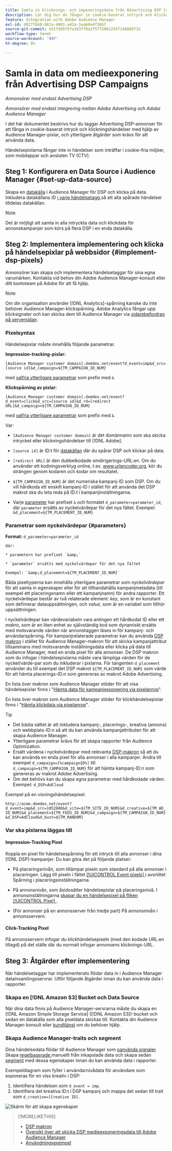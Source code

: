 ```yaml
---
title: Samla in klicknings- och imponeringsdata från Advertising DSP Campaigns
description: Lär dig hur du fångar in cookie-baserat intryck och klickar på händelser från Advertising DSP-annonser med hjälp av Audience Manager-pixlar
feature: Integration with Adobe Audience Manager
exl-id: d827fbb8-b61a-4601-a42a-1ea60e4f36b7
source-git-commit: e517dd5f5fa283ff8a2f57728612937148889732
workflow-type: tm+mt
source-wordcount: '997'
ht-degree: 0%

---
```


# Samla in data om medieexponering från Advertising DSP Campaigns

*Annonsörer med endast Advertising DSP*

*Annonsörer med endast integrering mellan Adobe Advertising och Adobe Audience Manager*

I det här dokumentet beskrivs hur du taggar Advertising DSP-annonser för att fånga in cookie-baserat intryck och klickningshändelser med hjälp av Audience Manager-pixlar, och ytterligare åtgärder som krävs för att använda data.

Händelsepixlarna fångar inte in händelser som inträffar i cookie-fria miljöer, som mobilappar och ansluten TV (CTV).

## Steg 1: Konfigurera en Data Source i Audience Manager {#set-up-data-source}

Skapa en [datakälla](https://experienceleague.adobe.com/docs/audience-manager/user-guide/features/data-sources/datasources-list-and-settings.html?lang=sv-SE) i Audience Manager för DSP och klicka på data. Inkludera datakällans ID [ i varje händelsetagg ](#implement-dsp-pixels) så att alla spårade händelser tilldelas datakällan.

>[!NOTE]
> Det är möjligt att samla in alla intryckta data och klickdata för annonskampanjer som körs på flera DSP i en enda datakälla.

## Steg 2: Implementera implementering och klicka på händelsepixlar på webbsidor {#implement-dsp-pixels}

Annonsörer kan skapa och implementera händelsetaggar för sina egna varumärken. Kontakta vid behov din Adobe Audience Manager-konsult eller ditt kontoteam på Adobe för att få hjälp.

>[!NOTE]
>
>Om din organisation använder [!DNL Analytics]-spårning kanske du inte behöver Audience Manager-klickspårning. Adobe Analytics fångar upp klicksignaler och kan skicka dem till Audience Manager via [vidarebefordran på serversidan](https://experienceleague.adobe.com/docs/analytics/admin/admin-tools/server-side-forwarding/ssf.html?lang=sv-SE).

### Pixelsyntax

Händelsepixlar måste innehålla följande parametrar.

**Impression-tracking-pixlar:**

`[Audience Manager customer domain].demdex.net/event?d_event=imp&d_src=[source id]&d_campaign=${TM_CAMPAIGN_ID_NUM}`

med [valfria ytterligare parametrar](#parameters) som prefix med `&`

**Klickspårning av pixlar:**

`[Audience Manager customer domain].demdex.net/event?d_event=click&d_src=[source id]&d_rd=[redirect URL]&d_campaign=${TM_CAMPAIGN_ID_NUM}`

med [valfria ytterligare parametrar](#parameters) som prefix med `&`

Var:

* `[Audience Manager customer domain]` är det domännamn som ska skicka intrycket eller klickningshändelser till [!DNL Adobe].

* `[source id]` är ID:t för [datakällan](#set-up-data-source) där du spårar DSP och klickar på data.

* `[redirect URL]` är den dubbelkodade omdirigerings-URL:en. Om du använder ett kodningsverktyg online, t.ex. www.urlencoder.org, kör du strängen genom kodaren och kodar om resultatet.

* `${TM_CAMPAIGN_ID_NUM}` är det numeriska kampanj-ID som DSP. Om du vill hårdkoda ett enskilt kampanj-ID i stället för att använda det DSP makrot ska du leta reda på ID:t i kampanjinställningarna.

* Varje [parameter](#key-value-pairs) har prefixet `&` och formatet `d_parameter=parameter_id`, där `parameter` ersätts av nyckelvärdepar för det nya fältet. Exempel: `&d_placement=${TM_PLACEMENT_ID_NUM}`

### Parametrar som nyckelvärdepar {#parameters}

**Format:** `d_parameter=parameter_id`

    där:
    
    * parametern har prefixet `&amp;`
    
    * `parameter` ersätts med nyckelvärdepar för det nya fältet
    
    Exempel: `&amp;d_placement=${TM_PLACEMENT_ID_NUM}`

Båda pixeltyperna kan innehålla ytterligare parametrar som *nyckelvärdepar* för att samla in egenskaper eller för att tillhandahålla kampanjmetadata (till exempel ett placeringsnamn eller ett kampanjnamn) för andra rapporter. Ett nyckelvärdepar består av två relaterade element: *key*, som är en konstant som definierar datauppsättningen, och *value*, som är en variabel som tillhör uppsättningen.

I nyckelvärdepar kan värdevariabeln vara antingen ett hårdkodat ID eller ett *makro*, som är en liten enhet av självständig kod som dynamiskt ersätts med motsvarande värden när annonstaggen läses in för kampanj- och användarspårning. För kampanjrelaterade parametrar kan du använda [DSP makron](/help/dsp/campaign-management/macros.md) i stället för Audience Manager-makron för att skicka kampanjattribut tillsammans med motsvarande inställningsdata eller klicka på data till Audience Manager, med en enda pixel för alla annonser. De DSP makron som du infogar i händelsepixlarna måste vara lämpliga värden för de nyckel/värde-par som du inkluderar i pixlarna. För tangenten `d_placement` använder du till exempel det DSP makrot `${TM_PLACEMENT_ID_NUM}` som värde för att hämta placerings-ID:n som genereras av makrot Adobe Advertising.

En lista över makron som Audience Manager stöder för att visa händelsepixlar finns i &quot;[Hämta data för kampanjexponering via pixelanrop](https://experienceleague.adobe.com/docs/audience-manager/user-guide/implementation-integration-guides/media-data-integration/impression-data-pixels.html?lang=sv-SE#supported-key-value-pairs)&quot;.

En lista över makron som Audience Manager stöder för klickhändelsepixlar finns i &quot;[Hämta klickdata via pixelanrop](https://experienceleague.adobe.com/docs/audience-manager/user-guide/implementation-integration-guides/media-data-integration/click-data-pixels.html?lang=sv-SE)&quot;.

>[!TIP]
>
>* Det bästa sättet är att inkludera kampanj-, placerings-, kreativa (annons) och webbplats-ID:n så att du kan använda kampanjattributen för att skapa Audience Manager.
>* Ytterligare parametrar krävs för att skapa rapporter från Audience Optimization.
>* Ersätt värdena i nyckelvärdepar med relevanta [DSP-makron](/help/dsp/campaign-management/macros.md) så att du kan använda en enda pixel för alla annonser i alla kampanjer. Ändra till exempel `d_campaign=[%campaignID%]` till `d_campaign=${TM_CAMPAIGN_ID_NUM}` för att hämta kampanj-ID:n som genereras av makrot Adobe Advertising.
>* Om det behövs kan du skapa egna parametrar med hårdkodade värden. Exempel: `d_DSP=AdCloud`

Exempel på en visningshändelsepixel:

`http://acme.demdex.net/event?d_event=imp&d_src=1052880&d_site=${TM_SITE_ID_NUM}&d_creative=${TM_AD_ID_NUM}&d_placement=${TM_FEED_ID_NUM}&d_campaign=${TM_CAMPAIGN_ID_NUM}&d_DSP=AdCloud&d_bust=${TM_RANDOM}`

### Var ska pixlarna läggas till

#### Impression-Tracking Pixel

Koppla en pixel för händelsespårning för ett intryck till alla annonser i dina [!DNL DSP]-kampanjer. Du kan göra det på följande platser:

* På placeringsnivån, som tillämpar pixeln som standard på alla annonser i placeringen. Lägg till pixeln i fältet [[!UICONTROL Event pixels] ](/help/dsp/campaign-management/placements/placement-settings.md) i avsnittet Spårning i placeringsinställningarna.

* På annonsnivån, som åsidosätter händelsepixlar på placeringsnivå. I annonsinställningarna [skapar du en händelsepixel på fliken [!UICONTROL Pixel] ](/help/dsp/campaign-management/ads/ad-edit.md).

* (För annonser på en annonsserver från tredje part) På annonsnivån i annonsservern.

#### Click-Tracking Pixel

På annonsservern infogar du klickhändelsepixeln (med den kodade URL:en tillagd) på det ställe där du normalt infogar annonsens klicknings-URL.

## Steg 3: Åtgärder efter implementering

När händelsetaggar har implementerats flödar data in i Audience Manager datainsamlingsservrar. Utför följande åtgärder innan du kan använda data i rapporter.

### Skapa en [!DNL Amazon S3] Bucket och Data Source

När dina data finns på Audience Manager-servrarna måste du skapa en [!DNL Amazon Simple Storage Service] ([!DNL Amazon S3])-bucket och sedan en datakälla som alla pixeldata skickas till. Kontakta din Audience Manager-konsult eller [kundtjänst](https://experienceleague.adobe.com/docs/audience-manager/user-guide/help-and-legal/help-legal-contact.html?lang=sv-SE) om du behöver hjälp.

### Skapa Audience Manager-traits och segment

Dina händelsedata flödar till Audience Manager som [oanvända signaler](https://experienceleague.adobe.com/docs/audience-manager/user-guide/reporting/interactive-and-overlap-reports/unused-signals.html?lang=sv-SE). Skapa [regelbaserade ](https://experienceleague.adobe.com/docs/audience-manager/user-guide/features/traits/trait-builder/create-onboarded-rule-based-traits.html?lang=sv-SE) manuellt från inkapslade data och skapa sedan [segment](https://experienceleague.adobe.com/docs/audience-manager/user-guide/features/segments/segments-purpose.html?lang=sv-SE) med dessa egenskaper innan du kan använda data i rapporter.

Exempeldiagram som fyller i användarnivådata för användare som exponeras för en viss kreativ i DSP:

1. Identifiera händelsen som `d_event = imp`.
1. Identifiera det kreativa ID:t i DSP kampanj och mappa det sedan till trait som `d_creative=[Creative ID]`.

![Skärm för att skapa egenskaper](/help/dsp/assets/aa-trait.png)

>[!MORELIKETHIS]
>
>* [DSP makron](/help/dsp/campaign-management/macros.md)
>* [Översikt över att skicka DSP medieexponeringsdata till Adobe Audience Manager](overview.md)
>* [Användningsexempel](use-cases.md)
